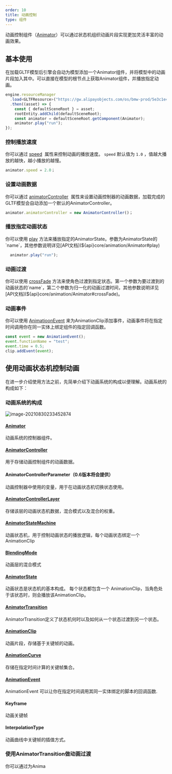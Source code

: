 ```yaml
---
order: 10
title: 动画控制
type: 组件
---
```


动画控制组件（[Animator](${api}core/animation/Animator)）可以通过状态机组织动画片段实现更加灵活丰富的动画效果。

<playground src="skeleton-animation.ts"></playground>

## 基本使用
在加载GLTF模型后引擎会自动为模型添加一个Animator组件，并将模型中的动画片段加入其中。可以直接在模型的根节点上获取Animator组件，并播放指定动画。
```typescript
engine.resourceManager
  .load<GLTFResource>("https://gw.alipayobjects.com/os/bmw-prod/5e3c1e4e-496e-45f8-8e05-f89f2bd5e4a4.glb")
  .then((asset) => {
    const { defaultSceneRoot } = asset;
    rootEntity.addChild(defaultSceneRoot);
    const animator = defaultSceneRoot.getComponent(Animator);
    animator.play("run");
});
```

### 控制播放速度

你可以通过 [speed](${api}core/animation/Animator#speed)  属性来控制动画的播放速度。 `speed` 默认值为 `1.0` ，值越大播放的越快，越小播放的越慢。


```typescript
animator.speed = 2.0；
```

### 设置动画数据

你可以通过 [animatorController](${api}core/animation/Animator#animatorController)  属性来设置动画控制器的动画数据，加载完成的GLTF模型会自动添加一个默认的AnimatorController。


```typescript
animator.animatorController = new AnimatorController()；
```


### 播放指定动画状态

<playground src="skeleton-animation-play"></playground>

你可以使用 [play](${api}core/animation/Animator#play) 方法来播放指定的AnimatorState。参数为AnimatorState的`name`，其他参数说明详见[API文档](${api}core/animation/Animator#play)

```typescript
  animator.play("run");
```

### 动画过渡

<playground src="skeleton-animation-crossFade"></playground>

你可以使用 [crossFade](${api}core/animation/Animator#crossFade) 方法来使角色过渡到指定状态。第一个参数为要过渡到的动画状态的`name`，第二个参数为归一化的动画过渡时间，其他参数说明详见[API文档](${api}core/animation/Animator#crossFade)。


### 动画事件

<playground src="animation-event"></playground>

你可以使用 [AnimatioonEvent](${api}core/animation/AnimationEvent) 来为AnimationClip添加事件，动画事件将在指定时间调用你在同一实体上绑定组件的指定回调函数。

```typescript
const event = new AnimationEvent();
event.functionName = "test";
event.time = 0.5;
clip.addEvent(event);
```

## 使用动画状态机控制动画

在进一步介绍使用方法之前，先简单介绍下动画系统的构成以便理解。动画系统的构成如下：


### 动画系统的构成

![image-20210830233452874](https://gw.alipayobjects.com/zos/OasisHub/b973418a-cca7-46c9-9298-a54e7d445f70/image-20210830233452874.png)

#### [Animator](${api}core/animation/Animator)
动画系统的控制器组件。

#### [AnimatorController](${api}core/animation/AnimatorController)
用于存储动画控制组件的动画数据。

#### AnimatorControllerParameter（0.6版本将会提供）
动画控制器中使用的变量，用于在动画状态机切换状态使用。

#### [AnimatorControllerLayer](${api}core/animation/AnimatorControllerLayer)
存储该层的动画状态机数据，混合模式以及混合的权重。

#### [AnimatorStateMachine](${api}core/animation/AnimatorStateMachine)
动画状态机，用于控制动画状态的播放逻辑，每个动画状态绑定一个AnimationClip

#### [BlendingMode](${api}core/animation/AnimatorControllerLayer#blendingMode)
动画层的混合模式

#### [AnimatorState](${api}core/animation/AnimatorState)
动画状态是状态机的基本构成。 每个状态都包含一个 AnimationClip，当角色处于该状态时，则会播放该AnimationClip。

#### [AnimatorTransition](${api}core/animation/AnimatorTransition)
AnimatorTransition定义了状态机何时以及如何从一个状态过渡到另一个状态。

#### [AnimationClip](${api}core/animation/AnimationClip)
动画片段，存储基于关键帧的动画。

#### [AnimationCurve](${api}core/animation/AnimationCurve)
存储在指定时间计算的关键帧集合。

#### [AnimationEvent](${api}core/animation/AnimationEvent)
AnimationEvent 可以让你在指定时间调用其同一实体绑定的脚本的回调函数.

#### Keyframe
动画关键帧

#### InterpolationType
动画曲线中关键帧的插值方式。

### 使用AnimatorTransition做动画过渡
你可以通过为Anima
